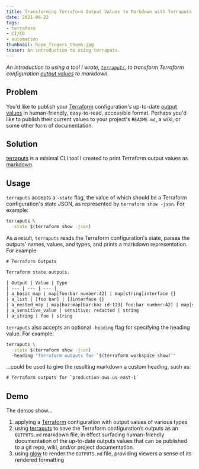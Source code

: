 ```yaml
---
title: Transforming Terraform Output Values to Markdown with Terraputs
date: 2021-06-22
tags:
- terraform
- CI/CD
- automation
thumbnail: hope_fingers_thumb.jpg
teaser: An introduction to using terraputs.
---
```


_An introduction to using a tool I wrote, [`terraputs`](https://github.com/mdb/terraputs), to transform Terraform configuration [output values](https://www.terraform.io/docs/language/values/outputs.html) to markdown._

## Problem

You'd like to publish your [Terraform](https://terraform.io) configuration's up-to-date [output values](https://www.terraform.io/docs/language/values/outputs.html) in human-friendly, easy-to-read, accessible format. Perhaps you'd like to publish their current values to your project's `README.md`, a wiki, or some other form of documentation.

## Solution

[terraputs](https://github.com/mdb/terraputs) is a minimal CLI tool I created to print Terraform output values as [markdown](https://www.markdownguide.org).

## Usage

`terraputs` accepts a `-state` flag, the value of which should be a Terraform configuration's state JSON, as represented by `terraform show -json`. For example:

```sh
terraputs \
  -state $(terraform show -json)
```

As a result, `terraputs` reads the Terraform configuration's state, parses the outputs' names, values, and types, and prints a markdown representation. For example:

```txt
# Terraform Outputs

Terraform state outputs.

| Output | Value | Type
| --- | --- | --- |
| a_basic_map | map[foo:bar number:42] | map[string]interface {}
| a_list | [foo bar] | []interface {}
| a_nested_map | map[baz:map[bar:baz id:123] foo:bar number:42] | map[string]interface {}
| a_sensitive_value | sensitive; redacted | string
| a_string | foo | string
```

`terraputs` also accepts an optional `-heading` flag for specifying the heading value. For example:

```sh
terraputs \
  -state $(terraform show -json)
  -heading "Terraform outputs for `$(terraform workspace show)`"
```

...could be used to give the resulting markdown a custom heading, such as:

```txt
# Terraform outputs for `production-aws-us-east-1`
```

## Demo

<script id="asciicast-423523" src="https://asciinema.org/a/423523.js" async></script>

The demos show…

1. applying a [Terraform](https://terraform.io) configuration with output values of various types
1. using [terraputs](https://github.com/mdb/terraputs) to save the Terraform configuration’s outputs as an `OUTPUTS.md` markdown file, in effect surfacing human-friendly documentation of the up-to-date outputs values that can be published to a git repo, wiki, and/or project documentation.
1. using [glow](https://github.com/charmbracelet/glow) to render the `OUTPUTS.md` file, providing viewers a sense of its rendered formatting
